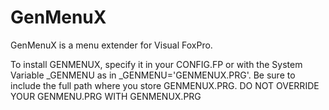 # GenMenuX
GenMenuX is a menu extender for Visual FoxPro.

To install GENMENUX, specify it in your CONFIG.FP or with the System Variable
_GENMENU as in _GENMENU='GENMENUX.PRG'.  Be sure to include the full path
where you store GENMENUX.PRG.  DO NOT OVERRIDE YOUR GENMENU.PRG WITH GENMENUX.PRG
